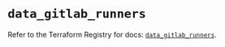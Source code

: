 # `data_gitlab_runners`

Refer to the Terraform Registry for docs: [`data_gitlab_runners`](https://registry.terraform.io/providers/gitlabhq/gitlab/17.11.0/docs/data-sources/runners).
